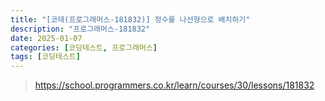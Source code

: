 ```yaml
---
title: "[코테(프로그래머스-181832)] 정수를 나선형으로 배치하기"
description: "프로그래머스-181832"
date: 2025-01-07
categories: [코딩테스트, 프로그래머스]
tags: [코딩테스트]
---
```




> https://school.programmers.co.kr/learn/courses/30/lessons/181832




